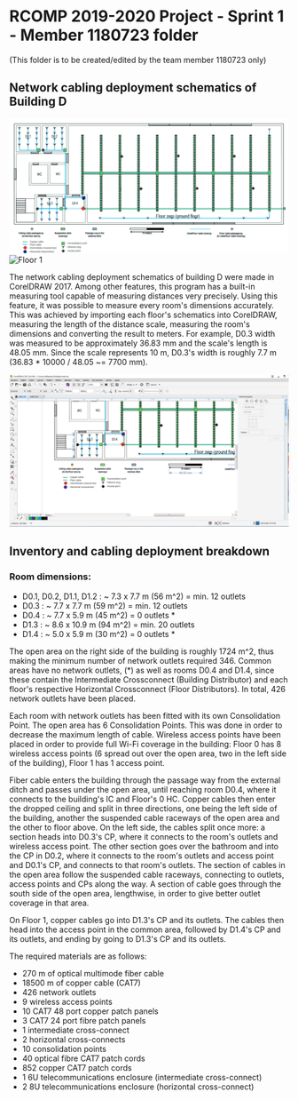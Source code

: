 RCOMP 2019-2020 Project - Sprint 1 - Member 1180723 folder
===========================================
(This folder is to be created/edited by the team member 1180723 only)

Network cabling deployment schematics of Building D
-----------------------------------------

![Floor 0](rede.jpg)
![Floor 1](rede1.jpg)

The network cabling deployment schematics of building D were made in CorelDRAW 2017. Among other features, this program has a built-in measuring tool capable of measuring distances very precisely. Using this feature, it was possible to measure every room's dimensions accurately.
This was achieved by importing each floor's schematics into CorelDRAW, measuring the length of the distance scale, measuring the room's dimensions and converting the result to meters. For example, D0.3 width was measured to be approximately 36.83 mm and the scale's length is 48.05 mm. Since the scale represents 10 m, D0.3's width is roughly 7.7 m (36.83 * 10000 / 48.05 ~= 7700 mm).

![Measuring tool in CorelDRAW](s.png)

Inventory and cabling deployment breakdown
---------------
### Room dimensions:

- D0.1, D0.2, D1.1, D1.2 : ~ 7.3 x 7.7 m (56 m^2) = min. 12 outlets
- D0.3 : ~ 7.7 x 7.7 m (59 m^2) = min. 12 outlets
- D0.4 : ~ 7.7 x 5.9 m (45 m^2) = 0 outlets \*
- D1.3 : ~ 8.6 x 10.9 m (94 m^2) = min. 20 outlets
- D1.4 : ~ 5.0 x 5.9 m (30 m^2) = 0 outlets \*

The open area on the right side of the building is roughly 1724 m^2, thus making the minimum number of network outlets required 346. Common areas have no network outlets, (\*) as well as rooms D0.4 and D1.4, since these contain the Intermediate Crossconnect (Building Distributor) and each floor's respective Horizontal Crossconnect (Floor Distributors). In total, 426 network outlets have been placed.

Each room with network outlets has been fitted with its own Consolidation Point. The open area has 6 Consolidation Points. This was done in order to decrease the maximum length of cable. 
Wireless access points have been placed in order to provide full Wi-Fi coverage in the building: Floor 0 has 8 wireless access points (6 spread out over the open area, two in the left side of the building), Floor 1 has 1 access point.

Fiber cable enters the building through the passage way from the external ditch and passes under the open area, until reaching room D0.4, where it connects to the building's IC and Floor's 0 HC. Copper cables then enter the dropped ceiling and split in three directions, one being the left side of the building, another the suspended cable raceways of the open area and the other to floor above. On the left side, the cables split once more: a section heads into D0.3's CP, where it connects to the room's outlets and wireless access point. The other section goes over the bathroom and into the CP in D0.2, where it connects to the room's outlets and access point and D0.1's CP, and connects to that room's outlets.
The section of cables in the open area follow the suspended cable raceways, connecting to outlets, access points and CPs along the way. A section of cable goes through the south side of the open area, lengthwise, in order to give better outlet coverage in that area.

On Floor 1, copper cables go into D1.3's CP and its outlets. The cables then head into the access point in the common area, followed by D1.4's CP and its outlets, and ending by going to D1.3's CP and its outlets.

The required materials are as follows:

- 270 m of optical multimode fiber cable
- 18500 m of copper cable (CAT7)
- 426 network outlets
- 9 wireless access points
- 10 CAT7 48 port copper patch panels
- 3 CAT7 24 port fibre patch panels
- 1 intermediate cross-connect
- 2 horizontal cross-connects
- 10 consolidation points
- 40 optical fibre CAT7 patch cords
- 852 copper CAT7 patch cords
- 1 6U telecommunications enclosure (intermediate cross-connect)
- 2 8U telecommunications enclosure (horizontal cross-connect)